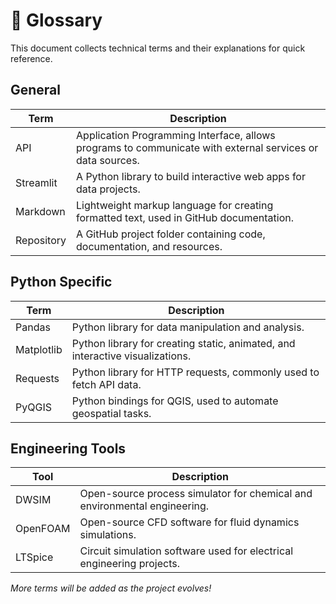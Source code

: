 # 🧩 Glossary

This document collects technical terms and their explanations for quick reference.

## General

| Term | Description |
|------|-------------|
| API | Application Programming Interface, allows programs to communicate with external services or data sources. |
| Streamlit | A Python library to build interactive web apps for data projects. |
| Markdown | Lightweight markup language for creating formatted text, used in GitHub documentation. |
| Repository | A GitHub project folder containing code, documentation, and resources. |

## Python Specific

| Term | Description |
|------|-------------|
| Pandas | Python library for data manipulation and analysis. |
| Matplotlib | Python library for creating static, animated, and interactive visualizations. |
| Requests | Python library for HTTP requests, commonly used to fetch API data. |
| PyQGIS | Python bindings for QGIS, used to automate geospatial tasks. |

## Engineering Tools

| Tool | Description |
|------|-------------|
| DWSIM | Open-source process simulator for chemical and environmental engineering. |
| OpenFOAM | Open-source CFD software for fluid dynamics simulations. |
| LTSpice | Circuit simulation software used for electrical engineering projects. |

_More terms will be added as the project evolves!_
